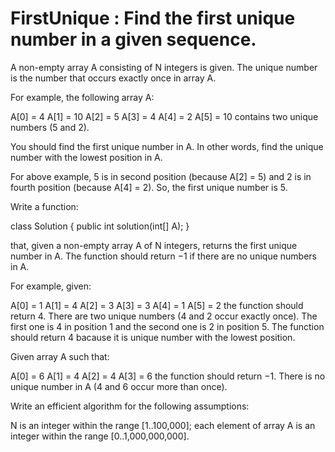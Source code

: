 ﻿# FirstUnique : Find the first unique number in a given sequence.
A non-empty array A consisting of N integers is given. The unique number is the number that occurs exactly once in array A.

For example, the following array A:

  A[0] = 4
  A[1] = 10
  A[2] = 5
  A[3] = 4
  A[4] = 2
  A[5] = 10
contains two unique numbers (5 and 2).

You should find the first unique number in A. In other words, find the unique number with the lowest position in A.

For above example, 5 is in second position (because A[2] = 5) and 2 is in fourth position (because A[4] = 2). So, the first unique number is 5.

Write a function:

class Solution { public int solution(int[] A); }

that, given a non-empty array A of N integers, returns the first unique number in A. The function should return −1 if there are no unique numbers in A.

For example, given:

  A[0] = 1
  A[1] = 4
  A[2] = 3
  A[3] = 3
  A[4] = 1
  A[5] = 2
the function should return 4. There are two unique numbers (4 and 2 occur exactly once). The first one is 4 in position 1 and the second one is 2 in position 5. The function should return 4 bacause it is unique number with the lowest position.

Given array A such that:

  A[0] = 6
  A[1] = 4
  A[2] = 4
  A[3] = 6
the function should return −1. There is no unique number in A (4 and 6 occur more than once).

Write an efficient algorithm for the following assumptions:

N is an integer within the range [1..100,000];
each element of array A is an integer within the range [0..1,000,000,000].